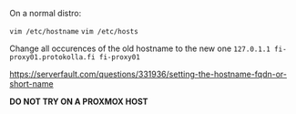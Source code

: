 On a normal distro:

`vim /etc/hostname`
`vim /etc/hosts`

Change all occurences of the old hostname to the new one
`127.0.1.1 fi-proxy01.protokolla.fi fi-proxy01`

https://serverfault.com/questions/331936/setting-the-hostname-fqdn-or-short-name

**DO NOT TRY ON A PROXMOX HOST**